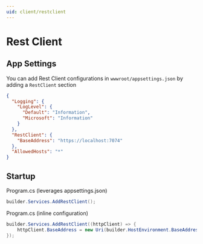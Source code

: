 ```yaml
---
uid: client/restclient
---
```


# Rest Client

## App Settings

You can add Rest Client configurations in `wwwroot/appsettings.json` by adding a `RestClient` section

```json
{
  "Logging": {
    "LogLevel": {
      "Default": "Information",
      "Microsoft": "Information"
    }
  },
  "RestClient": {
    "BaseAddress": "https://localhost:7074"
  },
  "AllowedHosts": "*"
}
```

## Startup

Program.cs (leverages appsettings.json)

```csharp
builder.Services.AddRestClient();
```

Program.cs (inline configuration)

```csharp
builder.Services.AddRestClient((httpClient) => {
    httpClient.BaseAddress = new Uri(builder.HostEnvironment.BaseAddress);
});
```
